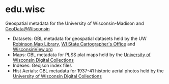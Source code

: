 # edu.wisc
Geospatial metadata for the University of Wisconsin-Madison and [GeoData@Wisconsin](https://geodata.wisc.edu/)

* Datasets: GBL metadata for geospatial datasets held by the UW [Robinson Map Library](https://geography.wisc.edu/maplibrary/), [WI State Cartographer's Office](https://www.sco.wisc.edu/) and [WisconsinView.org](https://wisconsinview.org/)
* Maps: GBL metadata for PLSS plat maps held by the [University of Wisconsin Digital Collections](https://search.library.wisc.edu/search/digital)
* Indexes: Geojson index files
* Hist Aerials: GBL metadata for 1937-41 historic aerial photos held by the [University of Wisconsin Digital Collections](https://search.library.wisc.edu/search/digital)
